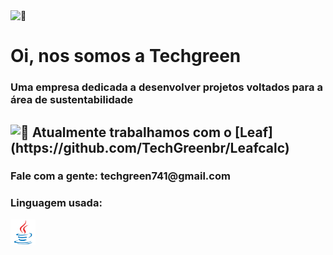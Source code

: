 <picture>
  <source srcset="https://fonts.gstatic.com/s/e/notoemoji/latest/1f331/512.webp" type="image/webp">
  <img src="https://fonts.gstatic.com/s/e/notoemoji/latest/1f331/512.gif" alt="🌱" width="32" height="32">
</picture>
<h1>Oi, nos somos a Techgreen</h1>
<h3>Uma empresa dedicada a desenvolver projetos voltados para a área de sustentabilidade</h3>
<h2><picture>
  <source srcset="https://fonts.gstatic.com/s/e/notoemoji/latest/1f343/512.webp" type="image/webp">
  <img src="https://fonts.gstatic.com/s/e/notoemoji/latest/1f343/512.gif" alt="🍃" width="32" height="32">
</picture>
Atualmente trabalhamos com o [Leaf](https://github.com/TechGreenbr/Leafcalc) </h2>

<h3 align="left">Fale com a gente: techgreen741@gmail.com</h3>

<h3 align="left">Linguagem usada:</h3>
<p align="left"> <a href="https://www.java.com" target="_blank" rel="noreferrer"> <img src="https://raw.githubusercontent.com/devicons/devicon/master/icons/java/java-original.svg" alt="java" width="40" height="40"/> </a> </p>
